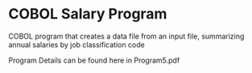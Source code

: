 # COBOL Salary Program
COBOL program that creates a data file from an input file, summarizing annual salaries by job classification code

Program Details can be found here in Program5.pdf
